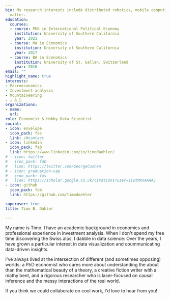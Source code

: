 ```yaml
---
bio: My research interests include distributed robotics, mobile computing and programmable
  matter.
education:
  courses:
  - course: PhD in International Political Economy
    institution: University of Southern California
    year: 2021
  - course: MA in Economics
    institution: University of Southern California
    year: 2017
  - course: BA in Economics
    institution: University of St. Gallen, Switzerland
    year: 2016
email: ""
highlight_name: true
interests:
- Macroeconomics
- Investment analysis
- Mountaineering
- ☕ & 🍷
organizations:
- name: 
  url: 
role: Economist & Hobby Data Scientist
social:
- icon: envelope
  icon_pack: fas
  link: /#contact
- icon: linkedin
  icon_pack: fab
  link: https://www.linkedin.com/in/timodaehler/
# - icon: twitter
#   icon_pack: fab
#   link: https://twitter.com/GeorgeCushen
# - icon: graduation-cap
#   icon_pack: fas
#   link: https://scholar.google.co.uk/citations?user=sIwtMXoAAAAJ
- icon: github
  icon_pack: fab
  link: https://github.com/timodaehler

superuser: true
title: Timo B. Dähler

---
```


My name is Timo. I have an academic background in economics and professional experience in investment analysis. When I don't spend my free time discovering the Swiss alps, I dabble in data science: Over the years, I have grown a particular interest in data visualization and coummunicating data-driven insights. 

I've always lived at the intersection of different (and sometimes opposing) worlds: a PhD economist who cares more about understanding the  about than the mathematical beauty of a theory, a creative fiction writer with a mathy bent, and a rigorous researcher who is laser-focused on causal inference and the messy interactions of the real world. 

If you think we could collaborate on cool work, I'd love to hear from you!


